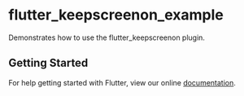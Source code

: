 # flutter_keepscreenon_example

Demonstrates how to use the flutter_keepscreenon plugin.

## Getting Started

For help getting started with Flutter, view our online
[documentation](http://flutter.io/).
